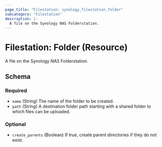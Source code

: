 ```yaml
---
page_title: "Filestation: synology_filestation_folder"
subcategory: "Filestation"
description: |-
  A file on the Synology NAS Folderstation.
---
```


# Filestation: Folder (Resource)

A file on the Synology NAS Folderstation.



<!-- schema generated by tfplugindocs -->
## Schema

### Required

- `name` (String) The name of the folder to be created.
- `path` (String) A destination folder path starting with a shared folder to which files can be uploaded.

### Optional

- `create_parents` (Boolean) If true, create parent directories if they do not exist.